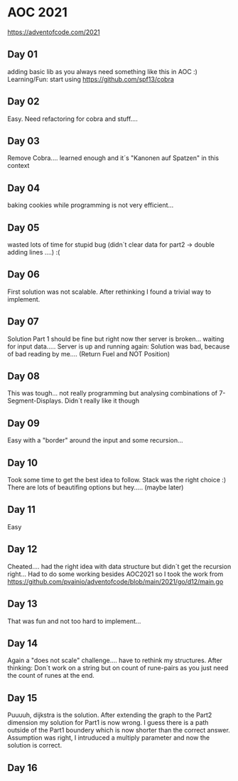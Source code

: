 # AOC 2021

https://adventofcode.com/2021

## Day 01

adding basic lib as you always need something like this in AOC :)
Learning/Fun: start using https://github.com/spf13/cobra 

## Day 02

Easy. Need refactoring for cobra and stuff....

## Day 03

Remove Cobra.... learned enough and it´s "Kanonen auf Spatzen" in this context

## Day 04

baking cookies while programming is not very efficient...

## Day 05

wasted lots of time for stupid bug (didn´t clear data for part2 -> double adding lines ....) :(

## Day 06

First solution was not scalable. After rethinking I found a trivial way to implement.

## Day 07

Solution Part 1 should be fine but right now ther server is broken... waiting for input data.....
Server is up and running again: Solution was bad, because of bad reading by me.... (Return Fuel and NOT Position)

## Day 08

This was tough... not really programming but analysing combinations of 7-Segment-Displays.
Didn´t really like it though

## Day 09

Easy with a "border" around the input and some recursion...

## Day 10

Took some time to get the best idea to follow. Stack was the right choice :)
There are lots of beautifing options but hey..... (maybe later)

## Day 11

Easy

## Day 12

Cheated.... had the right idea with data structure but didn´t get the recursion right...
Had to do some working besides AOC2021 so I took the work from https://github.com/pvainio/adventofcode/blob/main/2021/go/d12/main.go 

## Day 13

That was fun and not too hard to implement...

## Day 14

Again a "does not scale" challenge.... have to rethink my structures.
After thinking: Don´t work on a string but on count of rune-pairs as you just need the count of runes at the end.

## Day 15

Puuuuh, dijkstra is the solution.
After extending the graph to the Part2 dimension my solution for Part1 is now wrong. I guess there is a path outside of the Part1 boundery which is now shorter than the correct answer.
Assumption was right, I intruduced a multiply parameter and now the solution is correct.

## Day 16